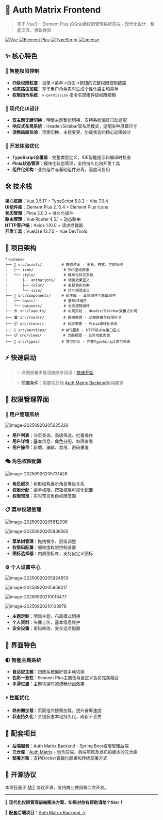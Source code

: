 # 🎨 Auth Matrix Frontend

> 基于 Vue3 + Element Plus 的企业级权限管理系统前端 - 现代化设计，智能交互，极致体验

[![Vue](https://img.shields.io/badge/Vue-3.5.17-green)](https://vuejs.org/)
[![Element Plus](https://img.shields.io/badge/Element%20Plus-2.10.4-blue)](https://element-plus.org/)
[![TypeScript](https://img.shields.io/badge/TypeScript-5.8.3-blue)](https://www.typescriptlang.org/)
[![License](https://img.shields.io/badge/License-MIT-blue)](LICENSE)

## ✨ 核心特色

### 🎯 智能权限控制
- **四级权限粒度**：目录→菜单→页面→按钮的完整权限控制链路
- **动态路由加载**：基于用户角色实时生成个性化路由和菜单
- **权限指令系统**：`v-permission` 指令实现组件级权限控制

### 🎨 现代化UI设计
- **双主题无缝切换**：明暗主题智能切换，支持系统偏好自动适配
- **响应式布局系统**：Header/Sidebar双布局模式，适配各种屏幕尺寸
- **流畅动画体验**：页面切换、主题变更、加载状态的精心动画设计

### 🚀 开发体验优化
- **TypeScript全覆盖**：完整类型定义，IDE智能提示和编译时检查
- **Pinia状态管理**：模块化状态管理，支持持久化和开发工具
- **组件化架构**：业务组件与基础组件分离，高度可复用

## 🛠️ 技术栈

**核心框架**：Vue 3.5.17 + TypeScript 5.8.3 + Vite 7.0.4  
**UI组件库**：Element Plus 2.10.4 + Element Plus Icons  
**状态管理**：Pinia 3.0.3 + 持久化插件  
**路由管理**：Vue Router 4.5.1 + 动态路由  
**HTTP客户端**：Axios 1.10.0 + 请求拦截器  
**开发工具**：VueUse 13.7.0 + Vue DevTools

## 📁 项目架构

```
frontend/
├── 🎨 src/assets/         # 静态资源 - 图标、样式、主题系统
│   ├── icon/              # SVG图标资源
│   └── style/             # 模块化样式系统
│       ├── animations/    # 动画效果定义
│       ├── color/         # 主题色彩方案
│       └── size/          # 尺寸规范定义
├── 🧩 src/components/     # 组件库 - 业务组件与基础组件
│   ├── basic/             # 基础UI组件
│   └── business/          # 业务逻辑组件
├── 🏗️ src/layouts/        # 布局系统 - Header/Sidebar双模式布局
├── 🛣️ src/router/         # 路由管理 - 动态路由与权限守卫
├── 📦 src/stores/         # 状态管理 - Pinia模块化状态
├── 🔧 src/services/       # API服务 - HTTP请求与接口定义
├── 📋 src/views/          # 页面视图 - 业务功能页面
└── 🎯 src/types/          # 类型定义 - 完整TypeScript类型系统
```

## ⚡ 快速启动

> 💡 详细部署步骤请按顺序阅读：[快速开始](document/1.快速开始.md)

> 💡 **前置条件**：需要先启动 [Auth Matrix Backend](https://github.com/thirty30ww/auth-matrix-backend)后端服务

## 🎯 权限管理界面

### 👥 用户管理系统
![image-20250920205625226](https://thirty30ww.oss-cn-hangzhou.aliyuncs.com/hosting/202509202056237.png)

- **用户列表**：分页查询、高级筛选、批量操作
- **用户详情**：基本信息、角色分配、权限查看
- **用户操作**：新增、编辑、禁用、密码重置

### 🎭 角色权限配置
![image-20250920205731428](https://thirty30ww.oss-cn-hangzhou.aliyuncs.com/hosting/202509202057973.png)

- **角色层次**：树形结构展示角色等级关系
- **权限分配**：菜单权限、按钮权限可视化配置
- **权限预览**：实时预览角色权限范围

### 📋 菜单权限管理
![image-20250920205812096](https://thirty30ww.oss-cn-hangzhou.aliyuncs.com/hosting/202509202058943.png)

![image-20250920205836565](https://thirty30ww.oss-cn-hangzhou.aliyuncs.com/hosting/202509202058290.png)

- **菜单树管理**：拖拽排序、层级调整
- **权限码配置**：细粒度权限控制设置
- **图标选择器**：内置图标库，支持自定义图标

### ⚙️ 个人设置中心
![image-20250920205924850](https://thirty30ww.oss-cn-hangzhou.aliyuncs.com/hosting/202509202059656.png)

![image-20250920205958017](https://thirty30ww.oss-cn-hangzhou.aliyuncs.com/hosting/202509202059436.png)

![image-20250920210016477](https://thirty30ww.oss-cn-hangzhou.aliyuncs.com/hosting/202509202100486.png)

![image-20250920210103978](https://thirty30ww.oss-cn-hangzhou.aliyuncs.com/hosting/202509202101583.png)

- **主题定制**：明暗主题、布局模式切换
- **个人资料**：头像上传、基本信息维护
- **安全设置**：密码修改、安全选项配置

## 🎨 界面特色

### 🌓 智能主题系统
- **自适应主题**：跟随系统偏好或手动切换
- **色彩一致性**：Element Plus主题色与自定义色彩完美融合
- **平滑过渡**：主题切换时的流畅动画效果

### ⚡ 性能优化
- **路由懒加载**：页面组件按需加载，提升首屏速度
- **状态持久化**：关键状态本地持久化，刷新不丢失

## 🔗 配套项目

- **后端服务**：[Auth Matrix Backend](https://github.com/thirty30ww/auth-matrix-backend) - Spring Boot权限管理后端
- **元仓库**：[Auth Matrix](https://github.com/thirty30ww/auth-matrix) - 包含前端、后端项目及发布的版本的元仓库
- **部署方案**：支持Docker容器化部署和传统部署方式

## 📄 开源协议

本项目基于 [MIT](LICENSE) 协议开源，支持商业使用和二次开发。

---

**🌟 现代化权限管理前端解决方案，如果对你有帮助请给个Star！**

**🔗 配套后端项目**：[Auth Matrix Backend →](https://github.com/thirty30ww/auth-matrix-backend)

